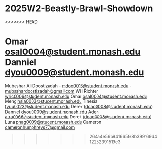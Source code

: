 # 2025W2-Beastly-Brawl-Showdown
<<<<<<< HEAD

Omar osal0004@student.monash.edu
Danniel dyou0009@student.monash.edu
=======
Mubashar Ali Doostizadah - mdoo0013@student.monash.edu - mubashardoostizadah@gmail.com
Will Richter wric0006@student.monash.edu
Omar osal0004@student.monash.edu
Meng hsia0003@student.monash.edu
Tinesia tyuu0023@student.monash.edu
Derek (dcao0008@student.monash.edu)
Danniel dyou0009@student.monash.edu
Aden atra0066@student.monash.edu
Derek (dcao0008@student.monash.edu)
Luna pnag0009@student.monash.edu
Cameron cameronhumphreys77@gmail.com
>>>>>>> 264a4e56b941665fe8b399169d412252391519e3
